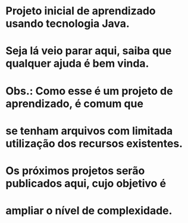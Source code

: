 # Projeto inicial de aprendizado usando tecnologia Java.
# Seja lá veio parar aqui, saiba que qualquer ajuda é bem vinda.
# Obs.: Como esse é um projeto de aprendizado, é comum que
# se tenham arquivos com limitada utilização dos recursos existentes.
#
# Os próximos projetos serão publicados aqui, cujo objetivo é 
# ampliar o nível de complexidade.
#
